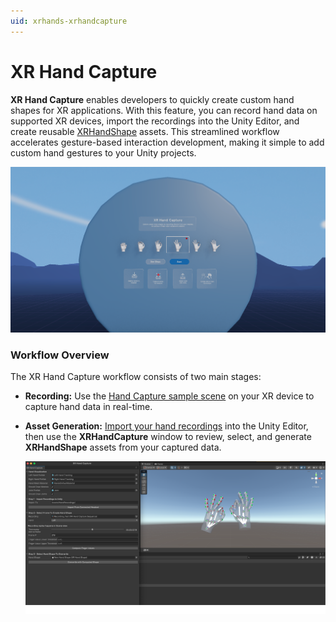 ```yaml
---
uid: xrhands-xrhandcapture
---
```


# XR Hand Capture

**XR Hand Capture** enables developers to quickly create custom hand shapes for XR applications. With this feature, you can record hand data on supported XR devices, import the recordings into the Unity Editor, and create reusable [XRHandShape](xref:xrhands-hand-shapes) assets. This streamlined workflow accelerates gesture-based interaction development, making it simple to add custom hand gestures to your Unity projects.

![XR Hand Capture feature visual](../images/XRHandCapture/hand-capture-sample/feature-visual.png)

### Workflow Overview

The XR Hand Capture workflow consists of two main stages:

- **Recording:** Use the [Hand Capture sample scene](xref:xrhands-xrhandcapture-recording) on your XR device to capture hand data in real-time.

- **Asset Generation:** [Import your hand recordings](xref:xrhands-xrhandcapture-playback) into the Unity Editor, then use the **XRHandCapture** window to review, select, and generate **XRHandShape** assets from your captured data.

    ![XR Hand Capture window visual](../images/XRHandCapture/playback-window/playback-visual.png)
